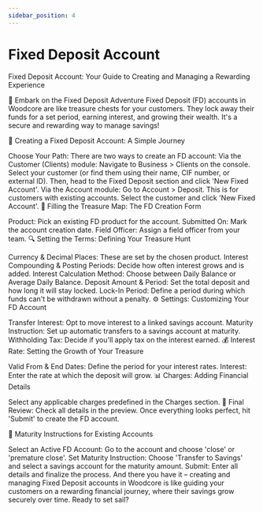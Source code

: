 ```yaml
---
sidebar_position: 4
---
```


# Fixed Deposit Account

Fixed Deposit Account: Your Guide to Creating and Managing a Rewarding Experience

🚀 Embark on the Fixed Deposit Adventure
Fixed Deposit (FD) accounts in Woodcore are like treasure chests for your customers. They lock away their funds for a set period, earning interest, and growing their wealth. It's a secure and rewarding way to manage savings!

🌟 Creating a Fixed Deposit Account: A Simple Journey

Choose Your Path: There are two ways to create an FD account:
Via the Customer (Clients) module: Navigate to Business > Clients on the console. Select your customer (or find them using their name, CIF number, or external ID). Then, head to the Fixed Deposit section and click 'New Fixed Account'.
Via the Account module: Go to Account > Deposit. This is for customers with existing accounts. Select the customer and click 'New Fixed Account'.
📝 Filling the Treasure Map: The FD Creation Form

Product: Pick an existing FD product for the account.
Submitted On: Mark the account creation date.
Field Officer: Assign a field officer from your team.
🔍 Setting the Terms: Defining Your Treasure Hunt

Currency & Decimal Places: These are set by the chosen product.
Interest Compounding & Posting Periods: Decide how often interest grows and is added.
Interest Calculation Method: Choose between Daily Balance or Average Daily Balance.
Deposit Amount & Period: Set the total deposit and how long it will stay locked.
Lock-In Period: Define a period during which funds can't be withdrawn without a penalty.
⚙️ Settings: Customizing Your FD Account

Transfer Interest: Opt to move interest to a linked savings account.
Maturity Instruction: Set up automatic transfers to a savings account at maturity.
Withholding Tax: Decide if you'll apply tax on the interest earned.
💰 Interest Rate: Setting the Growth of Your Treasure

Valid From & End Dates: Define the period for your interest rates.
Interest: Enter the rate at which the deposit will grow.
📊 Charges: Adding Financial Details

Select any applicable charges predefined in the Charges section.
👀 Final Review: Check all details in the preview. Once everything looks perfect, hit 'Submit' to create the FD account.

🔄 Maturity Instructions for Existing Accounts

Select an Active FD Account: Go to the account and choose 'close' or 'premature close'.
Set Maturity Instruction: Choose 'Transfer to Savings' and select a savings account for the maturity amount.
Submit: Enter all details and finalize the process.
And there you have it – creating and managing Fixed Deposit accounts in Woodcore is like guiding your customers on a rewarding financial journey, where their savings grow securely over time. Ready to set sail?